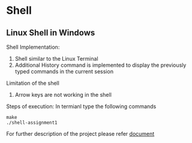 # Shell
## Linux Shell in Windows

Shell Implementation:
1. Shell similar to the Linux Terminal
2. Additional History command is implemented to display the previously typed commands in the current session

Limitation of the shell
1. Arrow keys are not working in the shell

Steps of execution: 
In termianl type the following commands
```
make
./shell-assignment1
```

For further description of the project please refer [document](https://github.com/rishabh8481/Shell/blob/master/Output.pdf/)
